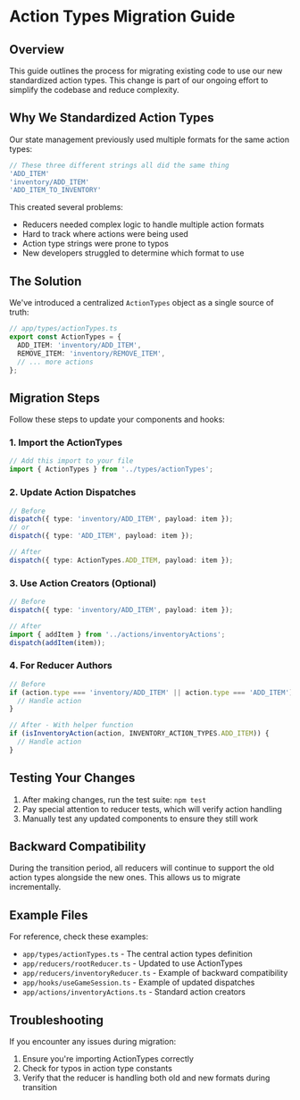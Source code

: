 # Action Types Migration Guide

## Overview

This guide outlines the process for migrating existing code to use our new standardized action types. This change is part of our ongoing effort to simplify the codebase and reduce complexity.

## Why We Standardized Action Types

Our state management previously used multiple formats for the same action types:

```typescript
// These three different strings all did the same thing
'ADD_ITEM'
'inventory/ADD_ITEM'
'ADD_ITEM_TO_INVENTORY'
```

This created several problems:
- Reducers needed complex logic to handle multiple action formats
- Hard to track where actions were being used
- Action type strings were prone to typos
- New developers struggled to determine which format to use

## The Solution

We've introduced a centralized `ActionTypes` object as a single source of truth:

```typescript
// app/types/actionTypes.ts
export const ActionTypes = {
  ADD_ITEM: 'inventory/ADD_ITEM',
  REMOVE_ITEM: 'inventory/REMOVE_ITEM',
  // ... more actions
};
```

## Migration Steps

Follow these steps to update your components and hooks:

### 1. Import the ActionTypes

```typescript
// Add this import to your file
import { ActionTypes } from '../types/actionTypes';
```

### 2. Update Action Dispatches

```typescript
// Before
dispatch({ type: 'inventory/ADD_ITEM', payload: item });
// or
dispatch({ type: 'ADD_ITEM', payload: item });

// After
dispatch({ type: ActionTypes.ADD_ITEM, payload: item });
```

### 3. Use Action Creators (Optional)

```typescript
// Before
dispatch({ type: 'inventory/ADD_ITEM', payload: item });

// After
import { addItem } from '../actions/inventoryActions';
dispatch(addItem(item));
```

### 4. For Reducer Authors

```typescript
// Before
if (action.type === 'inventory/ADD_ITEM' || action.type === 'ADD_ITEM') {
  // Handle action
}

// After - With helper function
if (isInventoryAction(action, INVENTORY_ACTION_TYPES.ADD_ITEM)) {
  // Handle action
}
```

## Testing Your Changes

1. After making changes, run the test suite: `npm test`
2. Pay special attention to reducer tests, which will verify action handling
3. Manually test any updated components to ensure they still work

## Backward Compatibility

During the transition period, all reducers will continue to support the old action types alongside the new ones. This allows us to migrate incrementally.

## Example Files

For reference, check these examples:
- `app/types/actionTypes.ts` - The central action types definition
- `app/reducers/rootReducer.ts` - Updated to use ActionTypes
- `app/reducers/inventoryReducer.ts` - Example of backward compatibility
- `app/hooks/useGameSession.ts` - Example of updated dispatches
- `app/actions/inventoryActions.ts` - Standard action creators

## Troubleshooting

If you encounter any issues during migration:

1. Ensure you're importing ActionTypes correctly
2. Check for typos in action type constants
3. Verify that the reducer is handling both old and new formats during transition
